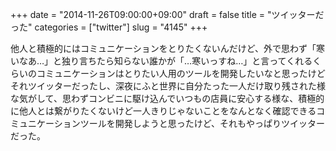 +++
date = "2014-11-26T09:00:00+09:00"
draft = false
title = "ツイッターだった"
categories = ["twitter"]
slug = "4145"
+++

他人と積極的にはコミュニケーションをとりたくないんだけど、外で思わず「寒いなあ…」と独り言ちたら知らない誰かが「…寒いっすね…」と言ってくれるくらいのコミュニケーションはとりたい人用のツールを開発したいなと思ったけどそれツイッターだったし、深夜にふと世界に自分たった一人だけ取り残された様な気がして、思わずコンビニに駆け込んでいつもの店員に安心する様な、積極的に他人とは繋がりたくないけど一人きりじゃないことをなんとなく確認できるコミュニケーションツールを開発しようと思ったけど、それもやっぱりツイッターだった。
